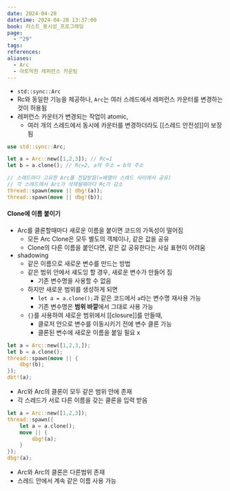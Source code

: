 ```yaml
---
date: 2024-04-28
datetime: 2024-04-28 13:37:00
book: 러스트_동시성_프로그래밍
page:
  - "29"
tags: 
references: 
aliases:
  - Arc
  - 아토믹한 레퍼런스 카운팅
---
```

- `std::sync::Arc`
- Rc와 동일한 기능을 제공하나, `Arc`는 여러 스레드에서 레퍼런스 카운터를 변경하는 것이 허용됨
- 레퍼런스 카운터가 변경되는 작업이 atomic,
	- 여러 개의 스레드에서 동시에 카운터를 변경하더라도 [[스레드 안전성]]이 보장됨

```rust
use std::sync::Arc;

let a = Arc::new([1,2,3]); // Rc=1
let b = a.clone(); // Rc=2, a의 주소 = b의 주소

// 스레드마다 고유한 Arc를 전달받음(=배열이 스레드 사이에서 공유)
// 각 스레드에서 Arc가 삭제될때마다 Rc가 감소
thread::spawn(move || dbg!(a));
thread::spawn(move || dbg!(b));
```

#### Clone에 이름 붙이기
- Arc를 클론할때마다 새로운 이름을 붙이면 코드의 가독성이 떨어짐
	- 모든 Arc Clone은 모두 별도의 객체이나, 같은 값을 공유
	- Clone의 다른 이름을 붙인다면, 같은 값 공유한다는 사실 표현이 어려움
- shadowing
	- 같은 이름으로 새로운 변수를 만드는 방법
	- 같은 범위 안에서 섀도잉 할 경우, 새로운 변수가 만들어 짐
		- 기존 변수명을 사용할 수 없음
	- 하지만 새로운 범위를 생성하게 되면
		- `let a = a.clone();`과 같은 코드에서 `a`라는 변수명 재사용 가능
		- 기존 변수명은 **범위 바깥**에서 그대로 사용 가능
	- `{}`를 사용하여 새로운 범위에서 [[closure]]를 만들때,
		- 클로저 안으로 변수를 이동시키기 전에 변수 클론 가능
		- 클론된 변수에 새로운 이름을 붙일 필요 x

```rust
let a = Arc::new([1,2,3,]);
let b = a.clone();
thread::spawn(move || {
	dbg!(b);
});
dbt!(a);
```
- Arc와 Arc의 클론이 모두 같은 범위 안에 존재
- 각 스레드가 서로 다른 이름을 갖는 클론을 입력 받음

```rust
let a = Arc::new([1,2,3]);
thread::spawn({
	let a = a.clone();
	move || {
		dbg!(a);
	}
});
dbg!(a);
```
- Arc와 Arc의 클론은 다른범위 존재
- 스레드 안에서 계속 같은 이름 사용 가능
